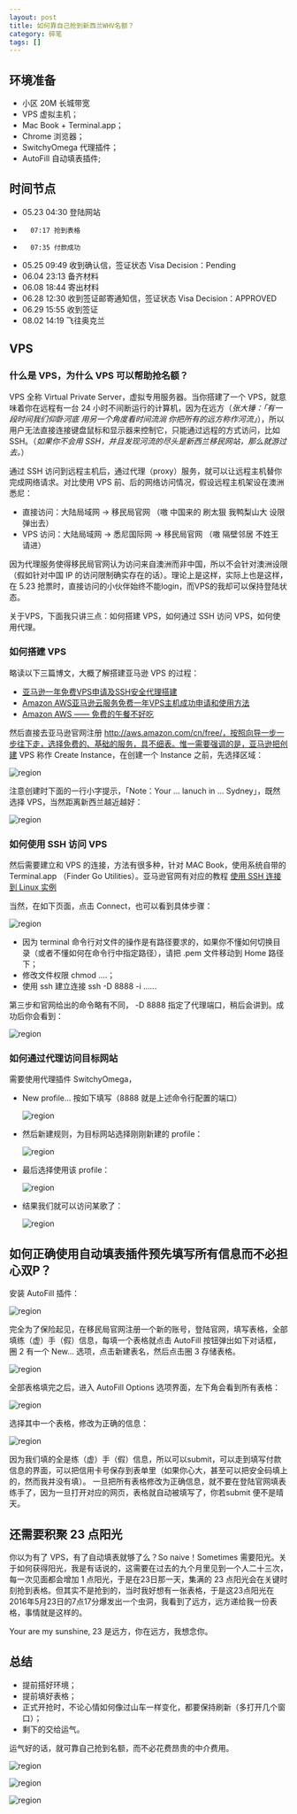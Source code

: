 ```yaml
---
layout: post
title: 如何靠自己抢到新西兰WHV名额？
category: 碎笔
tags: []
---
```


## 环境准备

- 小区 20M 长城带宽
- VPS 虚拟主机；
- Mac Book + Terminal.app；
- Chrome 浏览器；
- SwitchyOmega 代理插件；
- AutoFill 自动填表插件;



## 时间节点

- 05.23 04:30 登陆网站
-       07:17 抢到表格
-       07:35 付款成功
- 05.25 09:49 收到确认信，签证状态 Visa Decision：Pending
- 06.04 23:13 备齐材料
- 06.08 18:44 寄出材料
- 06.28 12:30 收到签证邮寄通知信，签证状态 Visa Decision：APPROVED
- 06.29 15:55 收到签证
- 08.02 14:19 飞往奥克兰


## VPS

### 什么是 VPS，为什么 VPS 可以帮助抢名额？

VPS 全称 Virtual Private Server，虚拟专用服务器。当你搭建了一个 VPS，就意味着你在远程有一台 24 小时不间断运行的计算机，因为在远方（*张大锤：「有一段时间我们仰卧河底 用另一个角度看时间流淌 你把所有的远方称作河流」*），所以用户无法直接连接键盘鼠标和显示器来控制它，只能通过远程的方式访问，比如 SSH。（*如果你不会用 SSH，并且发现河流的尽头是新西兰移民网站，那么就游过去。*）

通过 SSH 访问到远程主机后，通过代理（proxy）服务，就可以让远程主机替你完成网络请求。对比使用 VPS 前、后的网络访问情况，假设远程主机架设在澳洲悉尼：

- 直接访问：大陆局域网 -> 移民局官网 （嗷 中国来的 刷太狠 我鸭梨山大 设限 弹出去）
- VPS 访问：大陆局域网 -> 悉尼国际网 -> 移民局官网 （嗷 隔壁邻居 不姓王 请进）

因为代理服务使得移民局官网认为访问来自澳洲而非中国，所以不会针对澳洲设限（假如针对中国 IP 的访问限制确实存在的话）。理论上是这样，实际上也是这样，在 5.23 抢票时，直接访问的小伙伴始终不能login，而VPS的我却可以保持登陆状态。

关于VPS，下面我只讲三点：如何搭建 VPS，如何通过 SSH 访问 VPS，如何使用代理。


### 如何搭建 VPS 

略读以下三篇博文，大概了解搭建亚马逊 VPS 的过程：

- [亚马逊一年免费VPS申请及SSH安全代理搭建](http://blog.sina.com.cn/s/blog_67de9c540102uxk3.html)
- [Amazon AWS亚马逊云服务免费一年VPS主机成功申请和使用方法](http://www.freehao123.com/amazon-aws/)
- [Amazon AWS —— 免费的午餐不好吃](http://bropaul.com/post/amazon-aws-in-practice)

然后直接去亚马逊官网注册 http://aws.amazon.com/cn/free/，按照向导一步一步往下走，选择免费的、基础的服务，具不细表。惟一需要强调的是，亚马逊把创建 VPS 称作 Create Instance，在创建一个 Instance 之前，先选择区域：

![region](/assets/img/whv/whv1.png)

注意创建时下面的一行小字提示，「Note：Your ... lanuch in ... Sydney」，既然选择 VPS，当然距离新西兰越近越好：

![region](/assets/img/whv/whv2.png)

### 如何使用 SSH 访问 VPS

然后需要建立和 VPS 的连接，方法有很多种，针对 MAC Book，使用系统自带的 Terminal.app （Finder Go Utilities）。亚马逊官网有对应的教程 [使用 SSH 连接到 Linux 实例](http://docs.aws.amazon.com/zh_cn/AWSEC2/latest/UserGuide/AccessingInstancesLinux.html)

当然，在如下页面，点击 Connect，也可以看到具体步骤：

![region](/assets/img/whv/whv3.png)

- 因为 terminal 命令行对文件的操作是有路径要求的，如果你不懂如何切换目录（或者不懂如何在命令行中指定路径），请把 .pem 文件移动到 Home 路径下；
- 修改文件权限 chmod ....；
- 使用 ssh 建立连接 ssh -D 8888 -i ......

第三步和官网给出的命令略有不同， -D 8888 指定了代理端口，稍后会讲到。成功后你会看到：

![region](/assets/img/whv/whv4.png)


### 如何通过代理访问目标网站

需要使用代理插件 SwitchyOmega，

- New profile... 按如下填写（8888 就是上述命令行配置的端口）

    ![region](/assets/img/whv/whv5.png)

- 然后新建规则，为目标网站选择刚刚新建的 profile：

    ![region](/assets/img/whv/whv6.png)

- 最后选择使用该 profile：

    ![region](/assets/img/whv/whv7.png)

- 结果我们就可以访问某歌了：
    
   ![region](/assets/img/whv/whv8.png)


## 如何正确使用自动填表插件预先填写所有信息而不必担心双P？

安装 AutoFill 插件：

![region](/assets/img/whv/whv9.png)

完全为了保险起见，在移民局官网注册一个新的账号，登陆官网，填写表格，全部填练（虚）手（假）信息，每填一个表格就点击 AutoFill 按钮弹出如下对话框，圈 2 有一个 New... 选项，点击新建表名，然后点击圈 3 存储表格。

![region](/assets/img/whv/whv10.png)

全部表格填完之后，进入 AutoFill Options 选项界面，左下角会看到所有表格：

![region](/assets/img/whv/whv11.png)

选择其中一个表格，修改为正确的信息：

![region](/assets/img/whv/whv12.png)

因为我们填的全是练（虚）手（假）信息，所以可以submit，可以走到填写付款信息的界面，可以把信用卡号保存到表单里（如果你心大，甚至可以把安全码填上的，然而我并没有填）。
一旦把所有表格修改为正确信息，就不要在登陆官网填表练手了，因为一旦打开对应的网页，表格就自动被填写了，你若submit 便不是晴天。



## 还需要积聚 23 点阳光

你以为有了 VPS，有了自动填表就够了么？So naive！Sometimes 需要阳光。关于如何获得阳光，我是有话说的，这需要在过去的九个月里见到一个人二十三次，每一次见面都会增加  1 点阳光，于是在23日那一天，集满的 23 点阳光会在关键时刻抢到表格。但其实不是抢到的，当时我好想有一张表格，于是这23点阳光在2016年5月23日的7点17分爆发出一个虫洞，我看到了远方，远方递给我一份表格，事情就是这样的。

Your are my sunshine, 23 是远方，你在远方，我想念你。


## 总结

- 提前搭好环境；
- 提前填好表格；
- 正式开抢时，不论心情如何像过山车一样变化，都要保持刷新（多打开几个窗口）；
- 剩下的交给运气。

运气好的话，就可靠自己抢到名额，而不必花费昂贵的中介费用。

![region](/assets/img/whv/whv13.png)

![region](/assets/img/whv/whv14.png)

![region](/assets/img/whv/whv15.png)
